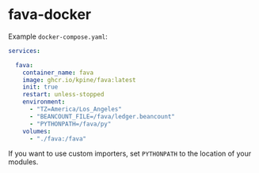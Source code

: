 # fava-docker

Example `docker-compose.yaml`:

```yaml
services:

  fava:
    container_name: fava
    image: ghcr.io/kpine/fava:latest
    init: true
    restart: unless-stopped
    environment:
      - "TZ=America/Los_Angeles"
      - "BEANCOUNT_FILE=/fava/ledger.beancount"
      - "PYTHONPATH=/fava/py"
    volumes:
      - "./fava:/fava"
```

If you want to use custom importers, set `PYTHONPATH` to the location of your modules.
